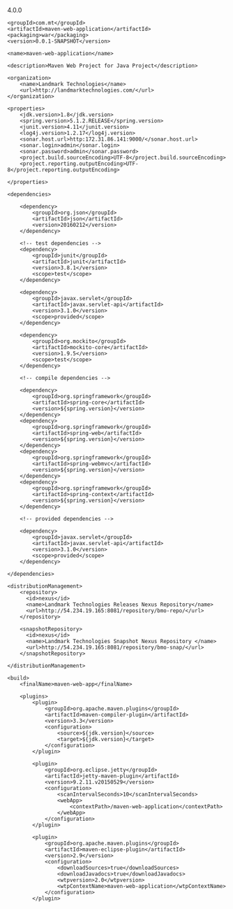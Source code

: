 <project xmlns="http://maven.apache.org/POM/4.0.0" xmlns:xsi="http://www.w3.org/2001/XMLSchema-instance"
	xsi:schemaLocation="http://maven.apache.org/POM/4.0.0 http://maven.apache.org/maven-v4_0_0.xsd">
	<modelVersion>4.0.0</modelVersion>
	
	<groupId>com.mt</groupId>
	<artifactId>maven-web-application</artifactId>
	<packaging>war</packaging>
	<version>0.0.1-SNAPSHOT</version>
	
	<name>maven-web-application</name>

	<description>Maven Web Project for Java Project</description>

	<organization>
		<name>Landmark Technologies</name>
		<url>http://landmarktechnologies.com/</url>
	</organization>

	<properties>
		<jdk.version>1.8</jdk.version>
		<spring.version>5.1.2.RELEASE</spring.version>
		<junit.version>4.11</junit.version>
		<log4j.version>1.2.17</log4j.version>
		<sonar.host.url>http:172.31.86.141:9000/</sonar.host.url>
		<sonar.login>admin</sonar.login>
		<sonar.password>admin</sonar.password>
		<project.build.sourceEncoding>UTF-8</project.build.sourceEncoding>
		<project.reporting.outputEncoding>UTF-8</project.reporting.outputEncoding>

	</properties>

	<dependencies>
		
		<dependency>
			<groupId>org.json</groupId>
			<artifactId>json</artifactId>
			<version>20160212</version>
		</dependency>
		
		<!-- test dependencies -->
		<dependency>
			<groupId>junit</groupId>
			<artifactId>junit</artifactId>
			<version>3.8.1</version>
			<scope>test</scope>
		</dependency>

		<dependency>
			<groupId>javax.servlet</groupId>
			<artifactId>javax.servlet-api</artifactId>
			<version>3.1.0</version>
			<scope>provided</scope>
		</dependency>

		<dependency>
			<groupId>org.mockito</groupId>
			<artifactId>mockito-core</artifactId>
			<version>1.9.5</version>
			<scope>test</scope>
		</dependency>

		<!-- compile dependencies -->

		<dependency>
			<groupId>org.springframework</groupId>
			<artifactId>spring-core</artifactId>
			<version>${spring.version}</version>
		</dependency>
		<dependency>
    		<groupId>org.springframework</groupId>
    		<artifactId>spring-web</artifactId>
    		<version>${spring.version}</version>
  		</dependency>
		<dependency>
			<groupId>org.springframework</groupId>
			<artifactId>spring-webmvc</artifactId>
			<version>${spring.version}</version>
		</dependency>
		<dependency>
			<groupId>org.springframework</groupId>
			<artifactId>spring-context</artifactId>
			<version>${spring.version}</version>
		</dependency>
		
		<!-- provided dependencies -->

		<dependency>
			<groupId>javax.servlet</groupId>
			<artifactId>javax.servlet-api</artifactId>
			<version>3.1.0</version>
			<scope>provided</scope>
		</dependency>
		
	</dependencies>
	
	<distributionManagement>
	    <repository>
	      <id>nexus</id>
	      <name>Landmark Technologies Releases Nexus Repository</name>
	      <url>http://54.234.19.165:8081/repository/bmo-repo/</url>
	    </repository>
	    
	    <snapshotRepository>
	      <id>nexus</id>
	      <name>Landmark Technologies Snapshot Nexus Repository </name>
	      <url>http://54.234.19.165:8081/repository/bmo-snap/</url>
	    </snapshotRepository>
	    
	</distributionManagement>
	
	<build>
		<finalName>maven-web-app</finalName>
		
		<plugins>
			<plugin>
				<groupId>org.apache.maven.plugins</groupId>
				<artifactId>maven-compiler-plugin</artifactId>
				<version>3.3</version>
				<configuration>
					<source>${jdk.version}</source>
					<target>${jdk.version}</target>
				</configuration>
			</plugin>

			<plugin>
				<groupId>org.eclipse.jetty</groupId>
				<artifactId>jetty-maven-plugin</artifactId>
				<version>9.2.11.v20150529</version>
				<configuration>
					<scanIntervalSeconds>10</scanIntervalSeconds>
					<webApp>
						<contextPath>/maven-web-application</contextPath>
					</webApp>
				</configuration>
			</plugin>

			<plugin>
				<groupId>org.apache.maven.plugins</groupId>
				<artifactId>maven-eclipse-plugin</artifactId>
				<version>2.9</version>
				<configuration>
					<downloadSources>true</downloadSources>
					<downloadJavadocs>true</downloadJavadocs>
					<wtpversion>2.0</wtpversion>
					<wtpContextName>maven-web-application</wtpContextName>
				</configuration>
			</plugin>
			
</plugins>
	</build>
	
	
</project>
